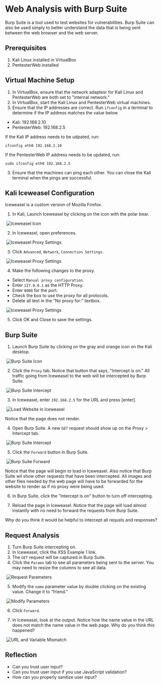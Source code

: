 Web Analysis with Burp Suite
=================================

Burp Suite is a tool used to test websites for vulnerabilities. Burp Suite can also be used simply to better understand the data that is being sent between the web browser and the web server.

Prerequisites
------------------
1. Kali Linux installed in VirtualBox
2. PentesterWeb installed

Virtual Machine Setup
------------------------
1. In VirtualBox, ensure that the network adaptesr for Kali Linux and PentesterWeb are both set to "internal network."
1. In VirtualBox, start the Kali Linux and PentesterWeb virtual machines.
2. Ensure that the IP addresses are correct. Run `ifconfig` in a terminal to determine if the IP address matches the value below.
  - Kali: 192.168.2.10
  - PentesterWeb: 192.168.2.5
  
If the Kali IP address needs to be udpated, run:

```
ifconfig eth0 192.168.2.10
```

If the PentesterWeb IP address needs to be updated, run:

```
sudo ifconfig eth0 192.168.2.5
```

3. Ensure that the machines can ping each other. You can close the Kali terminal when the pings are successful.

Kali Iceweasel Configuration
------------------------------
Iceweasel is a custom version of Mozilla Firefox.

1. In Kali, Launch Iceweasel by clicking on the icon with the polar bear.

&nbsp;![Iceweasel Icon](iceweasel-icon.png)

2. In Iceweasel, open preferences.

&nbsp;![Iceweasel Proxy Settings](iceweasel-settings1.png)

3. Click `Advanced`, `Network`, `Connection Settings`.

&nbsp;![Iceweasel Proxy Settings](iceweasel-settings2.png)

4. Make the following changes to the proxy.
  - Select `Manual proxy configuration`.
  - Enter `127.0.0.1` as the HTTP Proxy.
  - Enter `8080` for the port.
  - Check the box to use the proxy for all protocols.
  - Delete all text in the "No proxy for:" textbox.

&nbsp;![Iceweasel Proxy Settings](iceweasel-settings3.png)

5. Click OK and Close to save the settings.

Burp Suite
---------------------------------
1. Launch Burp Suite by clicking on the gray and orange icon on the Kali desktop.

&nbsp;![Burp Suite Icon](burp-icon.png)

2. Click the `Proxy` tab. Notice that button that says, "Intercept is on." All traffic going from Iceweasel to the web will be intercepted by Burp Suite.

&nbsp;![Burp Suite Intercept](burp-intercept.png)

3. In Iceweasel, enter `192.168.2.5` for the URL and press [enter].

&nbsp;![Load Website in Iceweasel](iceweasel-load.png)

Notice that the page does not render.

4. Open Burp Suite. A new `GET` request should show up on the Proxy > Intercept tab.

&nbsp;![Burp Suite Intercept](burp-intercept-get.png)

5. Click the `Forward` button in Burp Suite.

&nbsp;![Burp Suite Forward](burp-forward.png)

Notice that the page will begin to load in Iceweasel. Also notice that Burp Suite wil show other requests that have been intercepted. All images and other files needed by the web page will have to be forwarded for the website to render as if no proxy were being used.

6. In Burp Suite, click the "Intercept is on" button to turn off intercepting.

7. Reload the page in Iceweasel. Notice that the page will load almost instantly with no need to forward the requests from Burp Suite.

Why do you think it would be helpful to intercept all requsts and responses?

Request Analysis
--------------------------------------
1. Turn Burp Suite intercepting on.
2. In Iceweasel, click the XSS Example 1 link.
3. The `GET` request will be captured in Burp Suite.
4. Click the `Params` tab to see all parameters being sent to the server. You may need to resize the columns to see all data.

&nbsp;![Request Parameters](burp-intercept-params.png)

5. Modify the `name` parameter value by double clicking on the existing value. Change it to "friend."

&nbsp;![Modify Parameters](burp-intercept-params-change.png)

6. Click `Forward`.

7. In Iceweasel, look at the output. Notice how the name value in the URL does not match the name value in the web page. Why do you think this happened?

&nbsp;![URL and Variable Mismatch](iceweasel-url-variable-mismatch.png)

Reflection
---------------------------------------
  - Can you trust user input?
  - Can you trust user input if you use JavaScript validation?
  - How can you properly sanitize user input?

